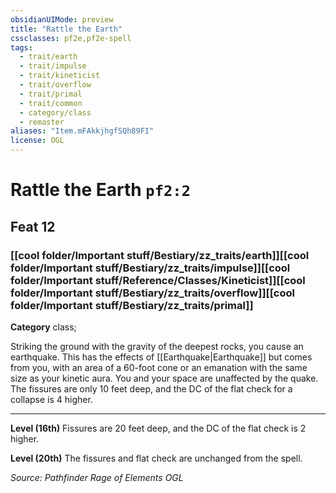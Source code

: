 ```yaml
---
obsidianUIMode: preview
title: "Rattle the Earth"
cssclasses: pf2e,pf2e-spell
tags:
  - trait/earth
  - trait/impulse
  - trait/kineticist
  - trait/overflow
  - trait/primal
  - trait/common
  - category/class
  - remaster
aliases: "Item.mFAkkjhgfSQh89FI"
license: OGL
---
```

# Rattle the Earth `pf2:2`
## Feat 12
### [[cool folder/Important stuff/Bestiary/zz_traits/earth]][[cool folder/Important stuff/Bestiary/zz_traits/impulse]][[cool folder/Important stuff/Reference/Classes/Kineticist]][[cool folder/Important stuff/Bestiary/zz_traits/overflow]][[cool folder/Important stuff/Bestiary/zz_traits/primal]]

**Category** class; 




Striking the ground with the gravity of the deepest rocks, you cause an earthquake. This has the effects of [[Earthquake|Earthquake]] but comes from you, with an area of a 60-foot cone or an emanation with the same size as your kinetic aura. You and your space are unaffected by the quake. The fissures are only 10 feet deep, and the DC of the flat check for a collapse is 4 higher.

* * *

**Level (16th)** Fissures are 20 feet deep, and the DC of the flat check is 2 higher.

**Level (20th)** The fissures and flat check are unchanged from the spell.

*Source: Pathfinder Rage of Elements*
*OGL*